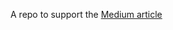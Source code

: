 A repo to support the [Medium article](https://stevenpcurtis.medium.com/uiscrollview-with-auto-layout-implemented-in-interface-builder-5338c60db17a)
